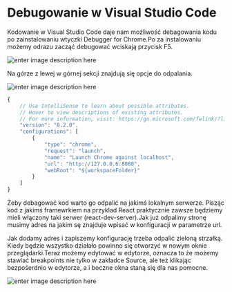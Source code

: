 # Debugowanie w Visual Studio Code

Kodowanie w Visual Studio Code daje nam możliwość debagowania kodu po zainstalowaniu wtyczki Debugger for Chrome.Po za instalowaniu możemy odrazu zacząć debugować wciskają przycisk F5.

![enter image description here](https://kursjs.pl/kurs/debuger/visual-studio-code.png)

Na górze z lewej w górnej sekcji znajdują się opcje do odpalania.

![enter image description here](https://kursjs.pl/kurs/debuger/visual-studio-code2.png)

```js
{
    // Use IntelliSense to learn about possible attributes.
    // Hover to view descriptions of existing attributes.
    // For more information, visit: https://go.microsoft.com/fwlink/?linkid=830387
    "version": "0.2.0",
    "configurations": [
        {
            "type": "chrome",
            "request": "launch",
            "name": "Launch Chrome against localhost",
            "url": "http://127.0.0.6:8080",
            "webRoot": "${workspaceFolder}"
        }
    ]
}
```

Żeby debagować kod warto go odpalić na jakimś lokalnym serwerze.
Pisząc kod z jakimś framewrkiem na przyklad React praktycznie zawsze będziemy mieli włączony taki serwer (react-dev-server).Jak już odpalimy stronę musimy adres na jakim sę znajduje wpisać w konfiguracji w parametrze url.

Jak dodamy adres i zapiszemy konfigurację trzeba odpalić zieloną strzałką.
Kiedy będzie wszystko działało powinno się otworzyć w nowym oknie przeglądarki.Teraz możemy edytować w edytorze, oznacza to że możemy stawiać breakpoints nie tylko w zakładce Source, ale też klikając bezpośerdnio w edytorze, a i boczne okna staną się dla nas pomocne.

![enter image description here](https://kursjs.pl/kurs/debuger/visual-studio-code3.png)